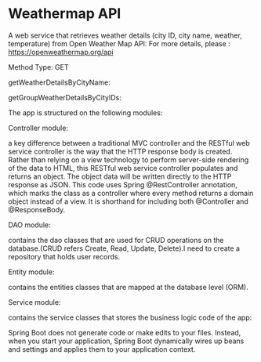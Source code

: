 # Weathermap API

A web service that retrieves weather details (city ID, city name, weather, temperature) from Open Weather Map API:
For more details, please : https://openweathermap.org/api

Method Type: GET

getWeatherDetailsByCityName:

getGroupWeatherDetailsByCityIDs:

The app is structured on the following modules:

Controller module:

a key difference between a traditional MVC controller and the RESTful web service controller is the way that the HTTP response body is created. Rather than relying on a view technology to perform server-side rendering of the data to HTML, this RESTful web service controller populates and returns an object. The object data will be written directly to the HTTP response as JSON. This code uses Spring @RestController annotation, which marks the class as a controller where every method returns a domain object instead of a view. It is shorthand for including both @Controller and @ResponseBody.

DAO module:

contains the dao classes that are used for CRUD operations on the database.(CRUD refers Create, Read, Update, Delete).I need to create a repository that holds user records.

Entity module:

contains the entities classes that are mapped at the database level (ORM).

Service module:

contains the service classes that stores the business logic code of the app:

Spring Boot does not generate code or make edits to your files. Instead, when you start your application, Spring Boot dynamically wires up beans and settings and applies them to your application context.


